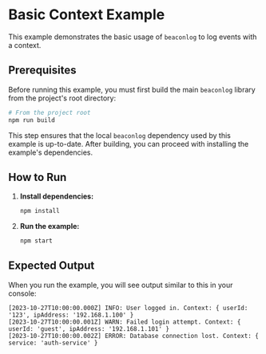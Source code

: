 # Basic Context Example

This example demonstrates the basic usage of `beaconlog` to log events with a context.

## Prerequisites

Before running this example, you must first build the main `beaconlog` library from the project's root directory:

```bash
# From the project root
npm run build
```

This step ensures that the local `beaconlog` dependency used by this example is up-to-date. After building, you can proceed with installing the example's dependencies.

## How to Run

1. **Install dependencies:**
   ```bash
   npm install
   ```

2. **Run the example:**
   ```bash
   npm start
   ```

## Expected Output

When you run the example, you will see output similar to this in your console:

```
[2023-10-27T10:00:00.000Z] INFO: User logged in. Context: { userId: '123', ipAddress: '192.168.1.100' }
[2023-10-27T10:00:00.001Z] WARN: Failed login attempt. Context: { userId: 'guest', ipAddress: '192.168.1.101' }
[2023-10-27T10:00:00.002Z] ERROR: Database connection lost. Context: { service: 'auth-service' }